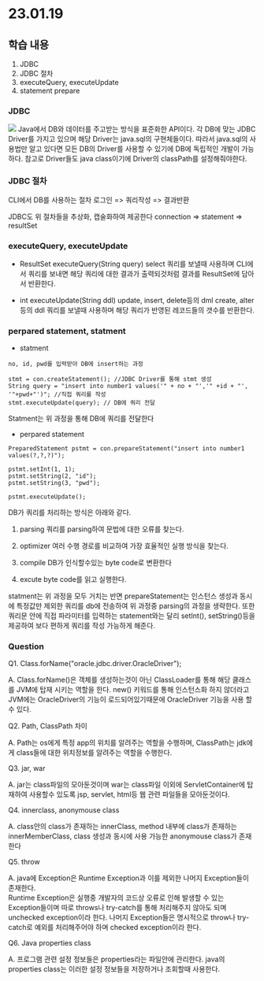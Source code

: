 # 23.01.19

## 학습 내용
1. JDBC
2. JDBC 절차
3. executeQuery, executeUpdate
4. statement prepare


### JDBC
<image src="https://user-images.githubusercontent.com/115130757/214231532-c8aaed3c-27e4-4dc5-ba9e-8a3e17c6a384.PNG"/>
Java에서 DB와 데이터를 주고받는 방식을 표준화한 API이다. 각 DB에 맞는 JDBC Driver를 가지고 있으며 해당 Driver는 java.sql의 구현체들이다. 
따라서 java.sql의 사용법만 알고 있다면 모든 DB의 Driver를 사용할 수 있기에 DB에 독립적인 개발이 가능하다. 
참고로 Driver들도 java class이기에 Driver의 classPath를 설정해줘야한다. 


### JDBC 절차
CLI에서 DB를 사용하는 절차
로그인 => 쿼리작성 => 결과반환

JDBC도 위 절차들을 추상화, 캡술화하여 제공한다
connection => statement => resultSet

### executeQuery, executeUpdate
- ResultSet executeQuery(String query)
select 쿼리를 보낼때 사용하며 CLI에서 쿼리를 보내면 해당 쿼리에 대한 결과가 출력되것처럼 결과를 ResultSet에 담아서 반환한다.

- int executeUpdate(String ddl) 
update, insert, delete등의 dml  create, alter등의 ddl 쿼리를 보낼때 사용하며  해당 쿼리가 반영된 레코드들의 갯수를 반환한다. 



### perpared statement, statment

 - statment
```
no, id, pwd를 입력받아 DB에 insert하는 과정

stmt = con.createStatement(); //JDBC Driver를 통해 stmt 생성
String query = "insert into number1 values('" + no + "','" +id + "', '"+pwd+"')"; //직접 쿼리를 작성
stmt.executeUpdate(query); // DB에 쿼리 전달
```
Statment는 위 과정을 통해 DB에 쿼리를 전달한다

 - perpared statement
```
PreparedStatement pstmt = con.prepareStatement("insert into number1 values(?,?,?)");

pstmt.setInt(1, 1);
pstmt.setString(2, "id");
pstmt.setString(3, "pwd");

pstmt.executeUpdate();
```
DB가 쿼리를 처리하는 방식은 아래와 같다.
1. parsing
쿼리를 parsing하여 문법에 대한 오류를 찾는다.

2. optimizer
여러 수행 경로를 비교하여 가장 효율적인 실행 방식을 찾는다.

3. compile
DB가 인식할수있는 byte code로 변환한다

4. excute
byte code를 읽고 실행한다.

statment는 위 과정을 모두 거치는 반면 prepareStatement는 인스턴스 생성과 동시에 특정값만 제외한 쿼리를 db에 전송하여 위 과정중 parsing의 과정을 생략한다.
또한 쿼리문 안에 직접 파라미터를 입력하는 statement와는 달리 setInt(), setString()등을 제공하여 보다 편하게 쿼리를 작성 가능하게 해준다.




### Question
Q1. Class.forName("oracle.jdbc.driver.OracleDriver");   

A.  Class.forName()은 객체를 생성하는것이 아닌 ClassLoader를 통해 해당 클래스를 JVM에 탑재 시키는 역할을 한다. new() 키워드를 통해 인스턴스화 하지 않더라고 JVM에는 OracleDriver의 기능이 로드되어있기때문에 OracleDriver 기능을 사용 할 수 있다.

Q2. Path, ClassPath 차이  

A. Path는 os에게 특정 app의 위치를 알려주는 역할을 수행하며, ClassPath는 jdk에게 class들에 대한 위치정보를 알려주는 역할을 수행한다.

Q3. jar, war 	 		  											

A. jar는 class파일의 모아둔것이며 war는 class파일 이외에 ServletContainer에 탑재하여 사용할수 있도록 jsp, servlet, html등 웹 관련 파일들을 모아둔것이다.

Q4. innerclass, anonymouse class  			

A. class안의 class가 존재하는 innerClass, method 내부에  class가 존재하는 innerMemberClass, class 생성과 동시에 사용 가능한 anonymouse class가 존재한다 

Q5. throw															

A. java에 Exception은 Runtime Exception과 이를 제외한 나머지 Exception들이 존재한다.            											
Runtime Exception은 실행중 개발자의 코드상 오류로 인해 발생할 수 있는 Exception들이며 따로 throws나 try-catch를 통해 처리해주지 않아도 되며 unchecked exception이라 한다. 나머지 Exception들은 명시적으로 throw나 try-catch로 예외를 처리해주어야 하며 checked exception이라 한다.

Q6. Java properties class		

A. 프로그램 관련 설정 정보들은 properties라는 파일안에 관리한다. java의 properties class는 이러한 설정 정보들을 저장하거나 조회할때 사용한다.
